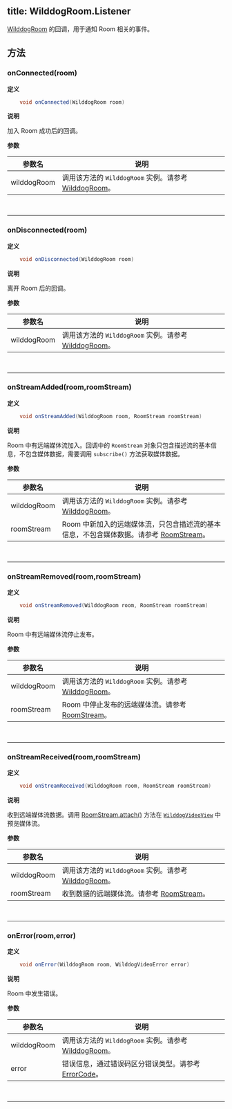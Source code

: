 title: WilddogRoom.Listener
---

[WilddogRoom](/conference/Android/api/wilddog-room.html) 的回调，用于通知 Room 相关的事件。

## 方法 

### onConnected(room)

**定义**

```java
	void onConnected(WilddogRoom room)
```

**说明**

加入 Room 成功后的回调。

**参数**

|参数名             | 说明 |
|------------------|------------------|
|wilddogRoom       | 调用该方法的 `WilddogRoom` 实例。请参考 [WilddogRoom](/conference/Android/api/wilddog-room.html)。|

</br>

---

### onDisconnected(room)

**定义**

```java
	void onDisconnected(WilddogRoom room)
```

**说明**

离开 Room 后的回调。

**参数**

|参数名             | 说明 |
|------------------|------------------|
|wilddogRoom       | 调用该方法的 `WilddogRoom` 实例。请参考 [WilddogRoom](/conference/Android/api/wilddog-room.html)。|

</br>

---

### onStreamAdded(room,roomStream)

**定义**

```java
	void onStreamAdded(WilddogRoom room, RoomStream roomStream)
```

**说明**

Room 中有远端媒体流加入。回调中的 `RoomStream` 对象只包含描述流的基本信息，不包含媒体数据，需要调用 `subscribe()` 方法获取媒体数据。

**参数**

|参数名             | 说明 |
|------------------|------------------|
|wilddogRoom       | 调用该方法的 `WilddogRoom` 实例。请参考 [WilddogRoom](/conference/Android/api/wilddog-room.html)。|
|roomStream        | Room 中新加入的远端媒体流，只包含描述流的基本信息，不包含媒体数据。请参考 [RoomStream](/conference/Android/api/room-stream.html)。|

</br>

---

### onStreamRemoved(room,roomStream)

**定义**

```java
	void onStreamRemoved(WilddogRoom room, RoomStream roomStream)
```

**说明**

Room 中有远端媒体流停止发布。

**参数**

|参数名             | 说明 |
|------------------|------------------|
|wilddogRoom       | 调用该方法的 `WilddogRoom` 实例。请参考 [WilddogRoom](/conference/Android/api/wilddog-room.html)。|
|roomStream        | Room 中停止发布的远端媒体流。请参考 [RoomStream](/conference/Android/api/room-stream.html)。|

</br>

---

### onStreamReceived(room,roomStream)

**定义**

```java
	void onStreamReceived(WilddogRoom room, RoomStream roomStream)
```

**说明**

收到远端媒体流数据。调用 [RoomStream.attach()](/conference/Android/api/room-stream.html#attach-videoView) 方法在 [`WilddogVideoView`](/conference/Android/api/wilddog-video-view.html) 中预览媒体流。

**参数**

|参数名             | 说明 |
|------------------|------------------|
|wilddogRoom       | 调用该方法的 `WilddogRoom` 实例。请参考 [WilddogRoom](/conference/Android/api/wilddog-room.html)。|
|roomStream        | 收到数据的远端媒体流。请参考 [RoomStream](/conference/Android/api/room-stream.html)。|

</br>

---

### onError(room,error)

**定义**

```java
	void onError(WilddogRoom room, WilddogVideoError error)
```

**说明**

Room 中发生错误。

**参数**

|参数名             | 说明 |
|------------------|------------------|
|wilddogRoom       | 调用该方法的 `WilddogRoom` 实例。请参考 [WilddogRoom](/conference/Android/api/wilddog-room.html)。|
|error             | 错误信息，通过错误码区分错误类型。请参考 [ErrorCode](/conference/Android/api/error-code.html)。|

</br>

---
